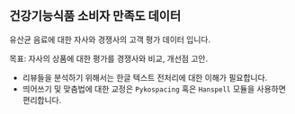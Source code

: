 건강기능식품 소비자 만족도 데이터
---------------

유산균 음료에 대한 자사와 경쟁사의 고객 평가 데이터 입니다.


목표: 자사의 상품에 대한 평가를 경쟁사와 비교, 개선점 고안.


- 리뷰들을 분석하기 위해서는 한글 텍스트 전처리에 대한 이해가 필요합니다.
- 띄어쓰기 및 맞춤법에 대한 교정은 `Pykospacing` 혹은 `Hanspell` 모듈을 사용하면 편리합니다.

